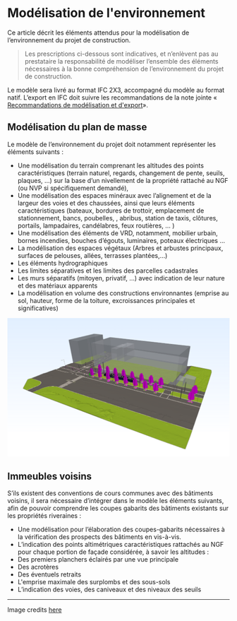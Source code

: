 # Modélisation de l'environnement

Ce article décrit les éléments attendus pour la modélisation de l’environnement du projet de construction.

> Les prescriptions ci-dessous sont indicatives, et n’enlèvent pas au prestataire la responsabilité de modéliser l’ensemble des éléments nécessaires à la bonne compréhension de l’environnement du projet de construction.

Le modèle sera livré au format IFC 2X3, accompagné du modèle au format natif. L’export en IFC doit suivre les recommandations de la note jointe « [Recommandations de modélisation et d'export](/02_Modelisation/00_communs/export-rvt.md )».

## Modélisation du plan de masse

Le modèle de l’environnement du projet doit notamment représenter les éléments suivants :

* Une modélisation du terrain comprenant les altitudes des points caractéristiques (terrain naturel, regards, changement de pente, seuils, plaques, …) sur la base d’un nivellement de la propriété rattaché au NGF (ou NVP si spécifiquement demandé),
* Une modélisation des espaces minéraux avec l’alignement et de la largeur des voies et des chaussées, ainsi que leurs éléments caractéristiques (bateaux, bordures de trottoir, emplacement de stationnement, bancs, poubelles, , abribus, station de taxis, clôtures, portails, lampadaires, candélabres, feux routières, … )
* Une modélisation des éléments de VRD, notamment, mobilier urbain, bornes incendies, bouches d’égouts, luminaires, poteaux électriques …
* La modélisation des espaces végétaux \(Arbres et arbustes principaux, surfaces de pelouses, allées, terrasses plantées,…\)
* Les éléments hydrographiques
* Les limites séparatives et les limites des parcelles cadastrales
* Les murs séparatifs (mitoyen, privatif, …) avec indication de leur nature et des matériaux apparents
* La modélisation en volume des constructions environnantes \(emprise au sol, hauteur, forme de la toiture, excroissances principales et significatives\)

![](/02_Modelisation/01_geometre/images/Site.PNG)

## Immeubles voisins

S’ils existent des conventions de cours communes avec des bâtiments voisins, il sera nécessaire d’intégrer dans le modèle les éléments suivants, afin de pouvoir comprendre les coupes gabarits des bâtiments existants sur les propriétés riveraines :
*  Une modélisation pour l’élaboration des coupes-gabarits nécessaires à la vérification des prospects des bâtiments en vis-à-vis. 
*  L’indication des points altimétriques caractéristiques rattachés au NGF pour chaque portion de façade considérée, à savoir les altitudes : 
  *  Des premiers planchers éclairés par une vue principale
  *  Des acrotères
  *  Des éventuels retraits
*  L'emprise maximale des surplombs et des sous-sols
*  L’indication des voies, des caniveaux et des niveaux des seuils 

---

Image credits [here ](/CREDITS.md)

